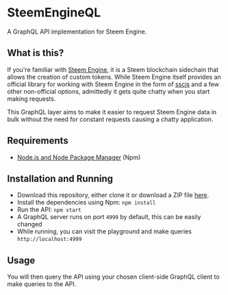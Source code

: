 # SteemEngineQL

A GraphQL API implementation for Steem Engine.


## What is this?

If you're familiar with [Steem Engine](https://steem-engine.com), it is a Steem blockchain sidechain that allows the creation of custom tokens. While Steem Engine itself provides an official library for working with Steem Engine in the form of [sscjs](https://github.com/harpagon210/sscjs#readme) and a few other non-official options, admittedly it gets quite chatty when you start making requests.

This GraphQL layer aims to make it easier to request Steem Engine data in bulk without the need for constant requests causing a chatty application.

## Requirements

- [Node.js and Node Package Manager](https://nodejs.org/en/) (Npm)

## Installation and Running

- Download this repository, either clone it or download a ZIP file [here](https://github.com/Vheissu/SteemEngineQL/archive/master.zip).
- Install the dependencies using Npm: `npm install`
- Run the API: `npm start`
- A GraphQL server runs on port `4999` by default, this can be easily changed
- While running, you can visit the playground and make queries `http://localhost:4999`

## Usage

You will then query the API using your chosen client-side GraphQL client to make queries to the API.